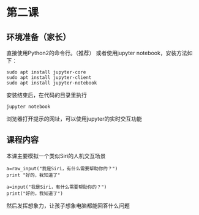# 第二课

## 环境准备（家长）

直接使用Python2的命令行。（推荐）
或者使用jupyter notebook，安装方法如下：
```
sudo apt install jupyter-core
sudo apt install jupyter-client
sudo apt install jupyter-notebook
```
安装结束后，在代码的目录里执行
```
jupyter notebook
```
浏览器打开提示的网址，可以使用jupyter的实时交互功能



## 课程内容

本课主要模拟一个类似Siri的人机交互场景

```Python2
a=raw_input("我是Siri，有什么需要帮助你的？")
print "好的，我知道了"
```

```Python3
a=input("我是Siri，有什么需要帮助你的？")
print("好的，我知道了")
```

然后发挥想象力，让孩子想象电脑都能回答什么问题